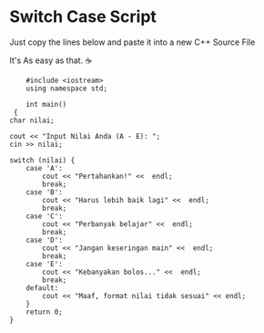  # Switch Case Script 

Just copy the lines below and paste it into a new C++ Source File

It's As easy as that. :coffee: 




        #include <iostream> 
        using namespace std;

        int main()
     {
	char nilai;
	
	cout << "Input Nilai Anda (A - E): ";
	cin >> nilai;
	
	switch (nilai) {
		case 'A':
			cout << "Pertahankan!" <<  endl;
			break;
		case 'B':
			cout << "Harus lebih baik lagi" <<  endl;
			break;
		case 'C':
			cout << "Perbanyak belajar" <<  endl;
			break;
		case 'D':
			cout << "Jangan keseringan main" <<  endl;
			break;
		case 'E':
			cout << "Kebanyakan bolos..." <<  endl;
			break;
		default:
			cout << "Maaf, format nilai tidak sesuai" << endl;
		}	
		return 0;
	}
 
